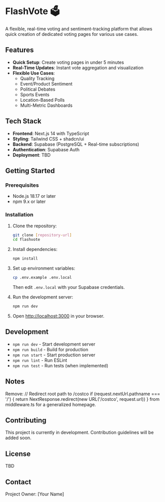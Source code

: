 # FlashVote 🗳️

A flexible, real-time voting and sentiment-tracking platform that allows quick creation of dedicated voting pages for various use cases.

## Features

- **Quick Setup**: Create voting pages in under 5 minutes
- **Real-Time Updates**: Instant vote aggregation and visualization
- **Flexible Use Cases**:
  - Quality Tracking
  - Event/Product Sentiment
  - Political Debates
  - Sports Events
  - Location-Based Polls
  - Multi-Metric Dashboards

## Tech Stack

- **Frontend**: Next.js 14 with TypeScript
- **Styling**: Tailwind CSS + shadcn/ui
- **Backend**: Supabase (PostgreSQL + Real-time subscriptions)
- **Authentication**: Supabase Auth
- **Deployment**: TBD

## Getting Started

### Prerequisites

- Node.js 18.17 or later
- npm 9.x or later

### Installation

1. Clone the repository:
   ```bash
   git clone [repository-url]
   cd flashvote
   ```

2. Install dependencies:
   ```bash
   npm install
   ```

3. Set up environment variables:
   ```bash
   cp .env.example .env.local
   ```
   Then edit `.env.local` with your Supabase credentials.

4. Run the development server:
   ```bash
   npm run dev
   ```

5. Open [http://localhost:3000](http://localhost:3000) in your browser.

## Development

- `npm run dev` - Start development server
- `npm run build` - Build for production
- `npm run start` - Start production server
- `npm run lint` - Run ESLint
- `npm run test` - Run tests (when implemented)

## Notes
Remove:
  // Redirect root path to /costco
  if (request.nextUrl.pathname === '/') {
    return NextResponse.redirect(new URL('/costco', request.url))
  }
from middleware.ts for a generalized homepage.

## Contributing

This project is currently in development. Contribution guidelines will be added soon.

## License

TBD

## Contact

Project Owner: [Your Name] 